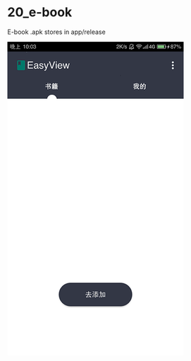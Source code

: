 # 20_e-book
E-book
.apk stores in app/release

![image](https://github.com/android-app-development-course/20_e-book/blob/master/%E5%9B%BE%E7%89%871.png)
